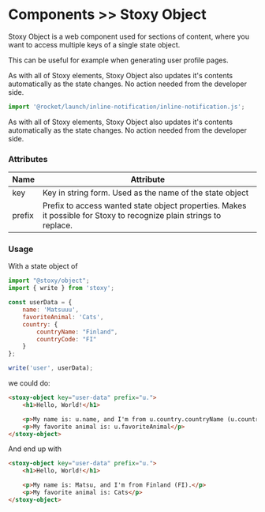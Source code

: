 # Components >> Stoxy Object

Stoxy Object is a web component used for sections of content, where you want to
access multiple keys of a single state object.

This can be useful for example when generating user profile pages.

As with all of Stoxy elements, Stoxy Object also updates it's contents automatically
as the state changes. No action needed from the developer side.

```js script
import '@rocket/launch/inline-notification/inline-notification.js';
```
<inline-notification type="tip" title="Reactivity">

As with all of Stoxy elements, Stoxy Object also updates it's contents automatically
as the state changes. No action needed from the developer side.

</inline-notification>

### Attributes

| Name   | Attribute                                                                                                           |
| ------ | ------------------------------------------------------------------------------------------------------------------- |
| key    | Key in string form. Used as the name of the state object                                                            |
| prefix | Prefix to access wanted state object properties. Makes it possible for Stoxy to recognize plain strings to replace. |

### Usage

With a state object of

```js copy
import "@stoxy/object";
import { write } from 'stoxy';

const userData = {
    name: 'Matsuuu',
    favoriteAnimal: 'Cats',
    country: {
        countryName: "Finland",
        countryCode: "FI"
    }
};

write('user', userData);
```

we could do:

```html copy
<stoxy-object key="user-data" prefix="u.">
    <h1>Hello, World!</h1>

    <p>My name is: u.name, and I'm from u.country.countryName (u.country.countryCode).</p>
    <p>My favorite animal is: u.favoriteAnimal</p>
</stoxy-object>
```

And end up with

```html copy
<stoxy-object key="user-data" prefix="u.">
    <h1>Hello, World!</h1>

    <p>My name is: Matsu, and I'm from Finland (FI).</p>
    <p>My favorite animal is: Cats</p>
</stoxy-object>
```

